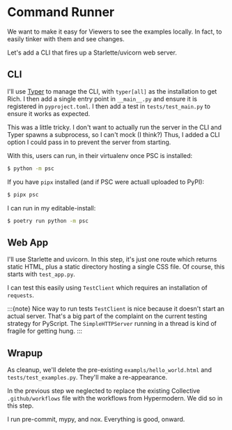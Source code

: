 # Command Runner

We want to make it easy for Viewers to see the examples locally.
In fact, to easily tinker with them and see changes.

Let's add a CLI that fires up a Starlette/uvicorn web server.

## CLI

I'll use [Typer](http://typer.tiangolo.com) to manage the CLI, with `typer[all]` as the installation to get Rich.
I then add a single entry point in `__main__.py` and ensure it is registered in `pyproject.toml`.
I then add a test in `tests/test_main.py` to ensure it works as expected.

This was a little tricky.
I don't want to actually run the server in the CLI and Typer spawns a subprocess, so I can't mock (I think?)
Thus, I added a CLI option I could pass in to prevent the server from starting.

With this, users can run, in their virtualenv once PSC is installed:

```bash
$ python -m psc
```

If you have `pipx` installed (and if PSC were actuall uploaded to PyPI):

```bash
$ pipx psc
```

I can run in my editable-install:

```bash
$ poetry run python -m psc
```

## Web App

I'll use Starlette and uvicorn.
In this step, it's just one route which returns static HTML, plus a static directory hosting a single CSS file.
Of course, this starts with `test_app.py`.

I can test this easily using `TestClient` which requires an installation of `requests`.

:::{note} Nice way to run tests
`TestClient` is nice because it doesn't start an actual server.
That's a big part of the complaint on the current testing strategy for PyScript.
The `SimpleHTTPServer` running in a thread is kind of fragile for getting hung.
:::

## Wrapup

As cleanup, we'll delete the pre-existing `exampls/hello_world.html` and `tests/test_examples.py`.
They'll make a re-appearance.

In the previous step we neglected to replace the existing Collective `.github/workflows` file with the workflows from Hypermodern.
We did so in this step.

I run pre-commit, mypy, and nox.
Everything is good, onward.
